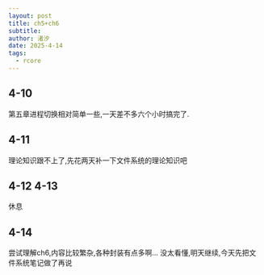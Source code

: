 ```yaml
---
layout: post
title: ch5+ch6
subtitle: 
author: 渚汐
date: 2025-4-14
tags:
  - rcore
---
```


## 4-10

第五章进程切换相对简单一些,一天差不多六个小时搞完了.

## 4-11

理论知识跟不上了,先花两天补一下文件系统的理论知识吧

## 4-12 4-13

休息

## 4-14

尝试理解ch6,内容比较繁杂,各种封装有点多啊...
没太看懂,明天继续,今天先把文件系统笔记做了再说
